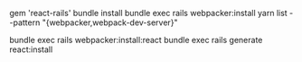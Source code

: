 gem 'react-rails'
bundle install
bundle exec rails webpacker:install 
yarn list --pattern "{webpacker,webpack-dev-server}"

bundle exec rails webpacker:install:react
bundle exec rails generate react:install
